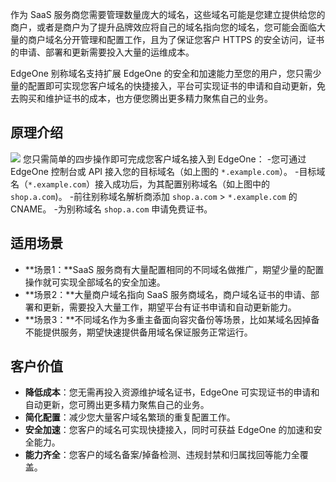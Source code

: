 作为 SaaS 服务商您需要管理数量庞大的域名，这些域名可能是您建立提供给您的商户，或者是商户为了提升品牌效应将自己的域名指向您的域名，您可能会面临大量的商户域名分开管理和配置工作，且为了保证您客户 HTTPS 的安全访问，证书的申请、部署和更新需要投入大量的运维成本。  

EdgeOne 别称域名支持扩展 EdgeOne 的安全和加速能力至您的用户，您只需少量的配置即可实现您客户域名的快捷接入，平台可实现证书的申请和自动更新，免去购买和维护证书的成本，也方便您腾出更多精力聚焦自己的业务。

## 原理介绍
![](https://qcloudimg.tencent-cloud.cn/raw/02d97ae3e6bb2ef6045645778604607f.png)
您只需简单的四步操作即可完成您客户域名接入到 EdgeOne：
<dx-steps>
-您可通过 EdgeOne 控制台或 API 接入您的目标域名（如上图的 `*.example.com`）。
-目标域名（`*.example.com`）接入成功后，为其配置别称域名（如上图中的 `shop.a.com`)。
-前往别称域名解析商添加 `shop.a.com` > `*.example.com` 的 CNAME。
-为别称域名 `shop.a.com` 申请免费证书。
</dx-steps>

## 适用场景
- **场景1：**SaaS 服务商有大量配置相同的不同域名做推广，期望少量的配置操作就可实现全部域名的安全加速。   
- **场景2：**大量商户域名指向 SaaS 服务商域名，商户域名证书的申请、部署和更新，需要投入大量工作，期望平台有证书申请和自动更新能力。  
- **场景3：**不同域名作为多重主备面向容灾备份等场景，比如某域名因掉备不能提供服务，期望快速提供备用域名保证服务正常运行。   

## 客户价值
- **降低成本**：您无需再投入资源维护域名证书，EdgeOne 可实现证书的申请和自动更新，您可腾出更多精力聚焦自己的业务。    
- **简化配置**：减少您大量客户域名繁琐的重复配置工作。   
- **安全加速**：您客户的域名可实现快捷接入，同时可获益 EdgeOne 的加速和安全能力。   
- **能力齐全**：您客户的域名备案/掉备检测、违规封禁和归属找回等能力全覆盖。
